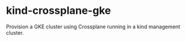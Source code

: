 # kind-crossplane-gke
Provision a GKE cluster using Crossplane running in a kind management cluster.
